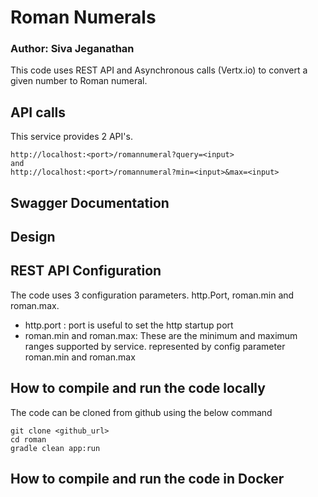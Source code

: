 # Roman Numerals

### Author: Siva Jeganathan

This code uses REST API and Asynchronous calls (Vertx.io) to convert a given number to Roman numeral.

## API calls
This service provides 2 API's.
```
http://localhost:<port>/romannumeral?query=<input>
and
http://localhost:<port>/romannumeral?min=<input>&max=<input>
```
## Swagger Documentation


## Design

## REST API Configuration
The code uses 3 configuration parameters. http.Port, roman.min and roman.max.
- http.port : port is useful to set the http startup port
- roman.min and roman.max: These are the minimum and maximum ranges supported by service.
       represented by config parameter roman.min and roman.max

## How to compile and run the code locally
The code can be cloned from github using the below command

```
git clone <github_url>
cd roman
gradle clean app:run
```
## How to compile and run the code in Docker

